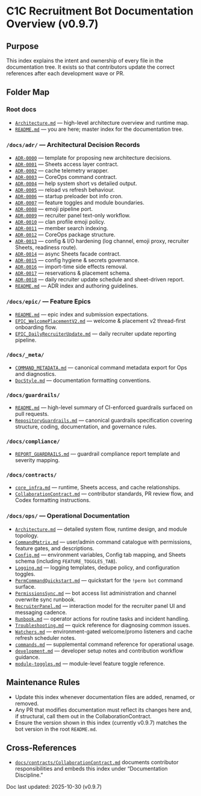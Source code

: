 # C1C Recruitment Bot Documentation Overview (v0.9.7)

## Purpose
This index explains the intent and ownership of every file in the documentation tree.
It exists so that contributors update the correct references after each development wave or PR.

## Folder Map

### Root docs
* [`Architecture.md`](Architecture.md) — high-level architecture overview and runtime map.
* [`README.md`](README.md) — you are here; master index for the documentation tree.

### `/docs/adr/` — Architectural Decision Records
* [`ADR-0000`](adr/ADR-0000-template.md) — template for proposing new architecture decisions.
* [`ADR-0001`](adr/ADR-0001-sheets-access-layer.md) — Sheets access layer contract.
* [`ADR-0002`](adr/ADR-0002-cache-telemetry-wrapper.md) — cache telemetry wrapper.
* [`ADR-0003`](adr/ADR-0003-coreops-command-contract.md) — CoreOps command contract.
* [`ADR-0004`](adr/ADR-0004-help-system-short-vs-detailed.md) — help system short vs detailed output.
* [`ADR-0005`](adr/ADR-0005-reload-vs-refresh.md) — reload vs refresh behaviour.
* [`ADR-0006`](adr/ADR-0006-startup-preloader-bot-info-cron.md) — startup preloader bot info cron.
* [`ADR-0007`](adr/ADR-0007-feature-toggles-recruitment-module-boundaries.md) — feature toggles and module boundaries.
* [`ADR-0008`](adr/ADR-0008-emoji-pipeline-port.md) — emoji pipeline port.
* [`ADR-0009`](adr/ADR-0009-recruiter-panel-text-only.md) — recruiter panel text-only workflow.
* [`ADR-0010`](adr/ADR-0010-clan-profile-with-emoji.md) — clan profile emoji policy.
* [`ADR-0011`](adr/ADR-0011-Normalize-to-Modules-First.md) — member search indexing.
* [`ADR-0012`](adr/ADR-0012-coreops-package.md) — CoreOps package structure.
* [`ADR-0013`](adr/ADR-0013-config-io-hardening.md) — config & I/O hardening (log channel, emoji proxy, recruiter Sheets, readiness route).
* [`ADR-0014`](adr/ADR-0014-async-sheets-facade.md) — async Sheets facade contract.
* [`ADR-0015`](adr/ADR-0015-config-hygiene-and-secrets.md) — config hygiene & secrets governance.
* [`ADR-0016`](adr/ADR-0016-import-side-effects.md) — import-time side effects removal.
* [`ADR-0017`](adr/ADR-0017-Reservations-Placement-Schema.md) — reservations & placement schema.
* [`ADR-0018`](adr/ADR-0018_DailyRecruiterUpdate.md) — daily recruiter update schedule and sheet-driven report.
* [`README.md`](adr/README.md) — ADR index and authoring guidelines.

### `/docs/epic/` — Feature Epics
* [`README.md`](epic/README.md) — epic index and submission expectations.
* [`EPIC_WelcomePlacementV2.md`](epic/EPIC_WelcomePlacementV2.md) — welcome & placement v2 thread-first onboarding flow.
* [`EPIC_DailyRecruiterUpdate.md`](epic/EPIC_DailyRecruiterUpdate.md) — daily recruiter update reporting pipeline.

### `/docs/_meta/`
* [`COMMAND_METADATA.md`](_meta/COMMAND_METADATA.md) — canonical command metadata export for Ops and diagnostics.
* [`DocStyle.md`](_meta/DocStyle.md) — documentation formatting conventions.

### `/docs/guardrails/`
* [`README.md`](guardrails/README.md) — high-level summary of CI-enforced guardrails surfaced on pull requests.
* [`RepositoryGuardrails.md`](guardrails/RepositoryGuardrails.md) — canonical guardrails specification covering structure, coding, documentation, and governance rules.

### `/docs/compliance/`
* [`REPORT_GUARDRAILS.md`](compliance/REPORT_GUARDRAILS.md) — guardrail compliance report template and severity mapping.

### `/docs/contracts/`
* [`core_infra.md`](contracts/core_infra.md) — runtime, Sheets access, and cache relationships.
* [`CollaborationContract.md`](contracts/CollaborationContract.md) — contributor standards, PR review flow, and Codex formatting instructions.

### `/docs/ops/` — Operational Documentation
* [`Architecture.md`](ops/Architecture.md) — detailed system flow, runtime design, and module topology.
* [`CommandMatrix.md`](ops/CommandMatrix.md) — user/admin command catalogue with permissions, feature gates, and descriptions.
* [`Config.md`](ops/Config.md) — environment variables, Config tab mapping, and Sheets schema (including `FEATURE_TOGGLES_TAB`).
* [`Logging.md`](ops/Logging.md) — logging templates, dedupe policy, and configuration toggles.
* [`PermCommandQuickstart.md`](ops/PermCommandQuickstart.md) — quickstart for the `!perm bot` command surface.
* [`PermissionsSync.md`](ops/PermissionsSync.md) — bot access list administration and channel overwrite sync runbook.
* [`RecruiterPanel.md`](ops/RecruiterPanel.md) — interaction model for the recruiter panel UI and messaging cadence.
* [`Runbook.md`](ops/Runbook.md) — operator actions for routine tasks and incident handling.
* [`Troubleshooting.md`](ops/Troubleshooting.md) — quick reference for diagnosing common issues.
* [`Watchers.md`](ops/Watchers.md) — environment-gated welcome/promo listeners and cache refresh scheduler notes.
* [`commands.md`](ops/commands.md) — supplemental command reference for operational usage.
* [`development.md`](ops/development.md) — developer setup notes and contribution workflow guidance.
* [`module-toggles.md`](ops/module-toggles.md) — module-level feature toggle reference.

## Maintenance Rules
* Update this index whenever documentation files are added, renamed, or removed.
* Any PR that modifies documentation must reflect its changes here and, if structural, call them out in the CollaborationContract.
* Ensure the version shown in this index (currently v0.9.7) matches the bot version in the root `README.md`.

## Cross-References
* [`docs/contracts/CollaborationContract.md`](contracts/CollaborationContract.md) documents contributor responsibilities and embeds this index under “Documentation Discipline.”

Doc last updated: 2025-10-30 (v0.9.7)
